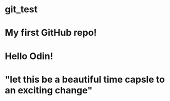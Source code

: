 # git_test
# My first GitHub repo!
# Hello Odin!

# "let this be a beautiful time capsle to an exciting change"